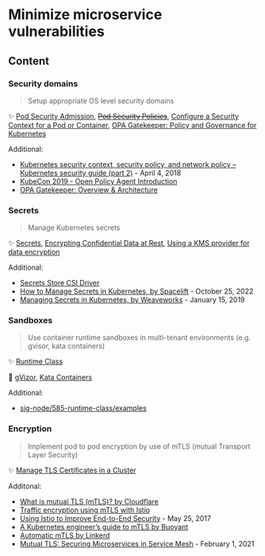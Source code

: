 # Minimize microservice vulnerabilities

## Content

### Security domains

> Setup appropriate OS level security domains

✨ [Pod Security Admission](https://kubernetes.io/docs/concepts/security/pod-security-admission/), ~~[Pod Security Policies](https://kubernetes.io/docs/concepts/policy/pod-security-policy/)~~, [Configure a Security Context for a Pod or Container](https://kubernetes.io/docs/tasks/configure-pod-container/security-context/), [OPA Gatekeeper: Policy and Governance for Kubernetes](https://kubernetes.io/blog/2019/08/06/opa-gatekeeper-policy-and-governance-for-kubernetes/)

Additional:

* [Kubernetes security context, security policy, and network policy – Kubernetes security guide (part 2)](https://sysdig.com/blog/kubernetes-security-psp-network-policy/) - April 4, 2018
* [KubeCon 2019 - Open Policy Agent Introduction](https://www.youtube.com/watch?v=Yup1FUc2Qn0)
* [OPA Gatekeeper: Overview & Architecture](https://www.openpolicyagent.org/docs/latest/kubernetes-introduction/)

### Secrets

> Manage Kubernetes secrets

✨ [Secrets](https://kubernetes.io/docs/concepts/configuration/secret/), [Encrypting Confidential Data at Rest](https://kubernetes.io/docs/tasks/administer-cluster/encrypt-data/), [Using a KMS provider for data encryption](https://kubernetes.io/docs/tasks/administer-cluster/kms-provider/)

Additional:

* [Secrets Store CSI Driver](https://secrets-store-csi-driver.sigs.k8s.io/)
* [How to Manage Secrets in Kubernetes, by Spacelift](https://spacelift.io/blog/kubernetes-secrets) - October 25, 2022
* [Managing Secrets in Kubernetes, by Weaveworks](https://www.weave.works/blog/managing-secrets-in-kubernetes) - January 15, 2019

### Sandboxes

> Use container runtime sandboxes in multi-tenant environments (e.g. gvisor, kata containers)

✨ [Runtime Class](https://kubernetes.io/docs/concepts/containers/runtime-class/)

🚀 [gVizor](tools/gvizor.md), [Kata Containers](tools/katacontainers.md)

Additional:

* [sig-node/585-runtime-class/examples](https://github.com/kubernetes/enhancements/blob/master/keps/sig-node/585-runtime-class/README.md#examples)

### Encryption

> Implement pod to pod encryption by use of mTLS (mutual Transport Layer Security)

✨ [Manage TLS Certificates in a Cluster](https://kubernetes.io/docs/tasks/tls/managing-tls-in-a-cluster/)

Additonal:

* [What is mutual TLS (mTLS)? by Cloudflare](https://www.cloudflare.com/learning/access-management/what-is-mutual-tls/)
* [Traffic encryption using mTLS with Istio](https://www.istioworkshop.io/11-security/01-mtls/)
* [Using Istio to Improve End-to-End Security](https://istio.io/latest/blog/2017/0.1-auth/) - May 25, 2017
* [A Kubernetes engineer’s guide to mTLS by Buoyant](https://buoyant.io/mtls-guide)
* [Automatic mTLS by Linkerd](https://linkerd.io/2/features/automatic-mtls/)
* [Mutual TLS: Securing Microservices in Service Mesh](https://thenewstack.io/mutual-tls-microservices-encryption-for-service-mesh/) - February 1, 2021
